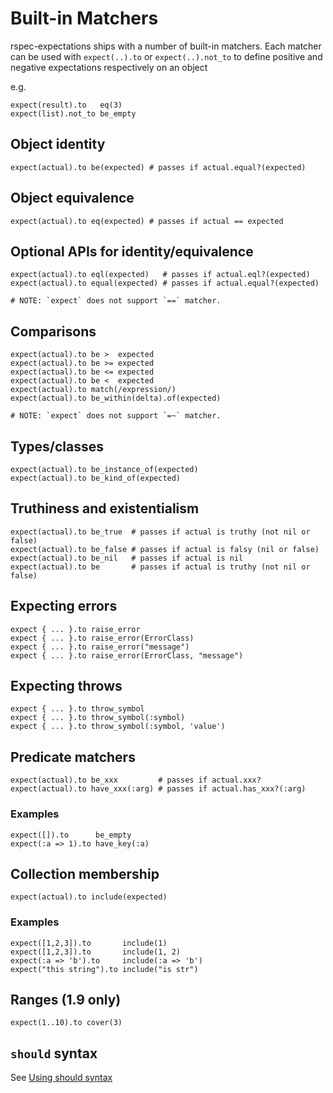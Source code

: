 # Built-in Matchers

rspec-expectations ships with a number of built-in matchers. Each matcher can be used with `expect(..).to` or `expect(..).not_to` to define positive and negative expectations respectively on an object

e.g.

    expect(result).to   eq(3)
    expect(list).not_to be_empty

## Object identity

    expect(actual).to be(expected) # passes if actual.equal?(expected)
    
## Object equivalence

    expect(actual).to eq(expected) # passes if actual == expected

## Optional APIs for identity/equivalence

    expect(actual).to eql(expected)   # passes if actual.eql?(expected)
    expect(actual).to equal(expected) # passes if actual.equal?(expected)

    # NOTE: `expect` does not support `==` matcher.

## Comparisons

    expect(actual).to be >  expected
    expect(actual).to be >= expected
    expect(actual).to be <= expected
    expect(actual).to be <  expected
    expect(actual).to match(/expression/)
    expect(actual).to be_within(delta).of(expected)

    # NOTE: `expect` does not support `=~` matcher.

## Types/classes

    expect(actual).to be_instance_of(expected)
    expect(actual).to be_kind_of(expected)

## Truthiness and existentialism

    expect(actual).to be_true  # passes if actual is truthy (not nil or false)
    expect(actual).to be_false # passes if actual is falsy (nil or false)
    expect(actual).to be_nil   # passes if actual is nil
    expect(actual).to be       # passes if actual is truthy (not nil or false)

## Expecting errors

    expect { ... }.to raise_error
    expect { ... }.to raise_error(ErrorClass)
    expect { ... }.to raise_error("message")
    expect { ... }.to raise_error(ErrorClass, "message")

## Expecting throws

    expect { ... }.to throw_symbol
    expect { ... }.to throw_symbol(:symbol)
    expect { ... }.to throw_symbol(:symbol, 'value')

## Predicate matchers

    expect(actual).to be_xxx         # passes if actual.xxx?
    expect(actual).to have_xxx(:arg) # passes if actual.has_xxx?(:arg)

### Examples

    expect([]).to      be_empty
    expect(:a => 1).to have_key(:a)

## Collection membership

    expect(actual).to include(expected)

### Examples

    expect([1,2,3]).to       include(1)
    expect([1,2,3]).to       include(1, 2)
    expect(:a => 'b').to     include(:a => 'b')
    expect("this string").to include("is str")

## Ranges (1.9 only)

    expect(1..10).to cover(3)

## `should` syntax

See [Using should syntax](https://github.com/rspec/rspec-rails/blob/master/Should.md)
